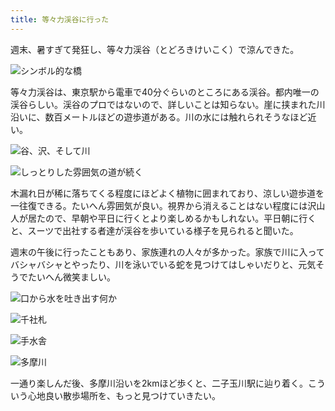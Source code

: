 ```yaml
---
title: 等々力渓谷に行った
---
```

週末、暑すぎて発狂し、等々力渓谷（とどろきけいこく）で涼んできた。

![](https://lh6.googleusercontent.com/6Xe39pvBmaUiHTtqqA8I7ZHME4eH6OTjXGwaJK-BUoeMJ8Z35Rl4uSyFwSK6dAqz1zaacxSmAvO9N_XlX857md5lLG5hpzHKTIYvD-ckRmDtc6IfK6kjXiMICoGTmTiHm2kGyaD2FJ-5XwmZ2Ok "シンボル的な橋")

等々力渓谷は、東京駅から電車で40分ぐらいのところにある渓谷。都内唯一の渓谷らしい。渓谷のプロではないので、詳しいことは知らない。崖に挟まれた川沿いに、数百メートルほどの遊歩道がある。川の水には触れられそうなほど近い。

![](https://lh4.googleusercontent.com/7wSf6vxc2sZY7EovE6Fz6kCqKPGJXhkQAknvMfVIDCP-6Z1EevMgFqYrmFrKO7FSGHtZZQwLf1p1Ok96skwFOisxV1QMJvvBTDDDOEOfIkpUZVWmfZrC3AD6si2ssl8pCARHy0RC2HlveMNqORs "谷、沢、そして川")

![](https://lh6.googleusercontent.com/BOWEaDwUZ82QTdvvOTdfH-fUsMul9L-YDgyfBb3Avgti4Pq5kJMdpYidFd5lzRuj3texMBoVFgUKZaDbTTEAz1h0kycxbzw-5LeqB_X0v4bV-j9HmnoTPkaVFo3G89fc0gn1mqQZtOtUGjwH36I "しっとりした雰囲気の道が続く")

木漏れ日が稀に落ちてくる程度にほどよく植物に囲まれており、涼しい遊歩道を一往復できる。たいへん雰囲気が良い。視界から消えることはない程度には沢山人が居たので、早朝や平日に行くとより楽しめるかもしれない。平日朝に行くと、スーツで出社する者達が渓谷を歩いている様子を見られると聞いた。

週末の午後に行ったこともあり、家族連れの人々が多かった。家族で川に入ってバシャバシャとやったり、川を泳いでいる蛇を見つけてはしゃいだりと、元気そうでたいへん微笑ましい。

![](https://lh3.googleusercontent.com/V82e_JtDv8UtK3-5p5ZUkp3do8A_gNdqsFizMebdWw6QkyegRnk_fHSzj_LO4qghWdh4b0B9Yd-ddNB94ZDCKfayVZtzqF9ott5pKNH3Au7ZXFLOFmwHS7FaJzzvwCY33LZx8dM4ddfhimXaCig "口から水を吐き出す何か")

![](https://lh3.googleusercontent.com/91MRIZTQs6vn-67Bvi7Q8yuHRG6yzG3GzAXJTOBB8BCK2XT7U-hNJ3I2jTUbMkMSv_XFq9EU8GydhbiyiOxmCuoV7E8-W0UyX3ozzypCZNOIXACsZscd82-ogh4bHWq5gMv80GLeFQGfOSL-olU "千社札")

![](https://lh6.googleusercontent.com/VTs0hK7XTX39_jVMVHTgv-mZiS1Xl0divGbrW8WHVAYbOPHNCBB1JI0dXfq4xDxOZT2dDDk5-gfFkvokIFs0N7lI1NxcUlk7DGEfUGckKONdumFquRLu-BWlCKCq8QbpAYk3aISvygLpYrlptLE "手水舎")

![](https://lh6.googleusercontent.com/gEqaXc6RiFhK1M_gYfUHhUlDYlguSQUbBSW7kRJ6bZ0EMl2SMsORp3LQhF24xWkZawCQY8HSeHJmORPUT_1smRApwagnHbd8jYInxVnf2HUNaHo10JgtOGXj3uiknrAstt_QOCsnFs87tzZFAYs "多摩川")

一通り楽しんだ後、多摩川沿いを2kmほど歩くと、二子玉川駅に辿り着く。こういう心地良い散歩場所を、もっと見つけていきたい。
